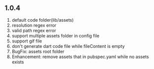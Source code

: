 ## 1.0.4

1. default code folder(lib/assets)
2. resolution regex error
3. valid path regex error
4. support multiple assets folder in config file
5. support gif file
6. don't generate dart code file while fileContent is empty
7. BugFix: assets root folder
8. Enhancement: remove assets that in pubspec.yaml while no assets exists

